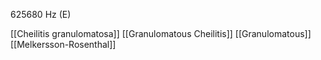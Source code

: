625680 Hz (E)

[[Cheilitis granulomatosa]]
[[Granulomatous Cheilitis]]
[[Granulomatous]]
[[Melkersson-Rosenthal]]